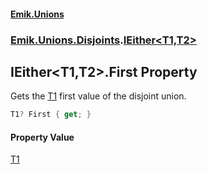 #### [Emik.Unions](index.md 'index')
### [Emik.Unions.Disjoints](Emik.Unions.Disjoints.md 'Emik.Unions.Disjoints').[IEither&lt;T1,T2&gt;](IEither{T1,T2}.md 'Emik.Unions.Disjoints.IEither<T1,T2>')

## IEither<T1,T2>.First Property

Gets the [T1](IEither{T1,T2}.md#Emik.Unions.Disjoints.IEither_T1,T2_.T1 'Emik.Unions.Disjoints.IEither<T1,T2>.T1') first value of the disjoint union.

```csharp
T1? First { get; }
```

#### Property Value
[T1](IEither{T1,T2}.md#Emik.Unions.Disjoints.IEither_T1,T2_.T1 'Emik.Unions.Disjoints.IEither<T1,T2>.T1')